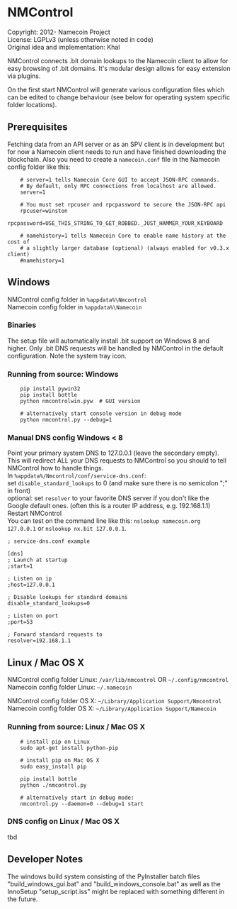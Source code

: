 # NMControl
Copyright: 2012- Namecoin Project  
License: LGPLv3 (unless otherwise noted in code)  
Original idea and implementation: Khal  
  

NMControl connects .bit domain lookups to the Namecoin client to allow for easy browsing of .bit domains. 
It's modular design allows for easy extension via plugins.  

On the first start NMControl will generate various configuration files which can be edited to change behaviour (see below for operating system specific folder locations).


## Prerequisites
Fetching data from an API server or as an SPV client is in development but for now a Namecoin client needs to run and have finished downloading the blockchain. Also you need to create a `namecoin.conf` file in the Namecoin config folder like this:
```
    # server=1 tells Namecoin Core GUI to accept JSON-RPC commands.
    # By default, only RPC connections from localhost are allowed.
    server=1

    # You must set rpcuser and rpcpassword to secure the JSON-RPC api
    rpcuser=winston
    rpcpassword=USE_THIS_STRING_TO_GET_ROBBED._JUST_HAMMER_YOUR_KEYBOARD

    # namehistory=1 tells Namecoin Core to enable name history at the cost of
    # a slightly larger database (optional) (always enabled for v0.3.x client)
    #namehistory=1
```


## Windows
NMControl config folder in `%appdata%\Nmcontrol`  
Namecoin config folder in `%appdata%\Namecoin`  

### Binaries
The setup file will automatically install .bit support on Windows 8 and higher. Only .bit DNS requests will be handled by NMControl in the default configuration. Note the system tray icon.  

### Running from source: Windows
```
    pip install pywin32
    pip install bottle
    python nmcontrolwin.pyw  # GUI version
    
    # alternatively start console version in debug mode
    python nmcontrol.py --debug=1
```

### Manual DNS config Windows < 8
Point your primary system DNS to 127.0.0.1 (leave the secondary empty). This will redirect ALL your DNS requests to NMControl so you should to tell NMControl how to handle things.  
In `%appdata%/Nmcontrol/conf/service-dns.conf`:  
set `disable_standard_lookups` to 0 (and make sure there is no semicolon ";" in front)  
optional: set `resolver` to your favorite DNS server if you don't like the Google default ones. (often this is a router IP address, e.g. 192.168.1.1)  
Restart NMControl  
You can test on the command line like this: `nslookup namecoin.org 127.0.0.1` or `nslookup nx.bit 127.0.0.1`.  
  

```
; service-dns.conf example

[dns]
; Launch at startup
;start=1

; Listen on ip
;host=127.0.0.1

; Disable lookups for standard domains
disable_standard_lookups=0

; Listen on port
;port=53

; Forward standard requests to
resolver=192.168.1.1
```


## Linux / Mac OS X
NMControl config folder Linux: `/var/lib/nmcontrol` OR `~/.config/nmcontrol`  
Namecoin config folder Linux: `~/.namecoin`  
  
NMControl config folder OS X: `~/Library/Application Support/Nmcontrol`  
Namecoin config folder OS X: `~/Library/Application Support/Namecoin`  

### Running from source: Linux / Mac OS X
```
    # install pip on Linux
    sudo apt-get install python-pip

    # install pip on Mac OS X
    sudo easy_install pip

    pip install bottle
    python ./nmcontrol.py

    # alternatively start in debug mode:
    nmcontrol.py --daemon=0 --debug=1 start
```


### DNS config on Linux / Mac OS X
tbd


## Developer Notes
The windows build system consisting of the PyInstaller batch files "build_windows_gui.bat" and "build_windows_console.bat" as well as the InnoSetup "setup_script.iss" might be replaced with something different in the future.
